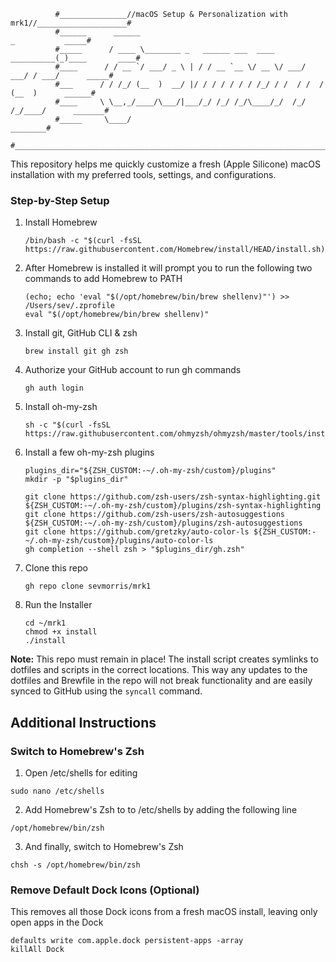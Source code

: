 ```
          #_______________//macOS Setup & Personalization with mrk1//____________________#
          #______      ______                                           _           _____#
          #_____      / ____ \________ _   ______ ___  ____  __________(_)____       ____#
          #____      / / __ `/ ___/ _ \ | / / __ `__ \/ __ \/ ___/ ___/ / ___/      _____#
          #___      / / /_/ (__  )  __/ |/ / / / / / / /_/ / /  / /  / (__  )      ______#
          #____     \ \__,_/____/\___/|___/_/ /_/ /_/\____/_/  /_/  /_/____/      _______#
          #_____     \____/                                                      ________#
          #______________________________________________________________________________#
```

This repository helps me quickly customize a fresh (Apple Silicone) macOS installation with my preferred tools, settings, and configurations.


### Step-by-Step Setup

1. Install Homebrew
   ```
   /bin/bash -c "$(curl -fsSL https://raw.githubusercontent.com/Homebrew/install/HEAD/install.sh)"
   ```

2. After Homebrew is installed it will prompt you to run the following two commands to add Homebrew to PATH
   ```
   (echo; echo 'eval "$(/opt/homebrew/bin/brew shellenv)"') >> /Users/sev/.zprofile
   eval "$(/opt/homebrew/bin/brew shellenv)"
   ```

3. Install git, GitHub CLI & zsh
   ```
   brew install git gh zsh
   ```

4. Authorize your GitHub account to run gh commands
   ```
   gh auth login
   ```

5. Install oh-my-zsh
   ```
   sh -c "$(curl -fsSL https://raw.githubusercontent.com/ohmyzsh/ohmyzsh/master/tools/install.sh)"
   ```

6. Install a few oh-my-zsh plugins
   ```
   plugins_dir="${ZSH_CUSTOM:-~/.oh-my-zsh/custom}/plugins"
   mkdir -p "$plugins_dir"

   git clone https://github.com/zsh-users/zsh-syntax-highlighting.git ${ZSH_CUSTOM:-~/.oh-my-zsh/custom}/plugins/zsh-syntax-highlighting
   git clone https://github.com/zsh-users/zsh-autosuggestions ${ZSH_CUSTOM:-~/.oh-my-zsh/custom}/plugins/zsh-autosuggestions
   git clone https://github.com/gretzky/auto-color-ls ${ZSH_CUSTOM:-~/.oh-my-zsh/custom}/plugins/auto-color-ls
   gh completion --shell zsh > "$plugins_dir/gh.zsh"
   ```

7. Clone this repo
   ```
   gh repo clone sevmorris/mrk1
   ```

8. Run the Installer
   ```
   cd ~/mrk1
   chmod +x install
   ./install
   ```  

**Note:** This repo must remain in place! The install script creates symlinks to dotfiles and scripts in the correct locations. This way any updates to the dotfiles and Brewfile in the repo will not break functionality and are easily synced to GitHub using the `syncall` command.

## Additional Instructions

### Switch to Homebrew's Zsh

  1. Open /etc/shells for editing
  ```
  sudo nano /etc/shells
  ```

  2. Add Homebrew's Zsh to to /etc/shells by adding the following line
  ```
  /opt/homebrew/bin/zsh
  ```

  3. And finally, switch to Homebrew's Zsh
  ```
  chsh -s /opt/homebrew/bin/zsh
  ```

### Remove Default Dock Icons (Optional)

  This removes all those Dock icons from a fresh macOS install, leaving only open apps in the Dock
  ```
  defaults write com.apple.dock persistent-apps -array
  killAll Dock
  ```
